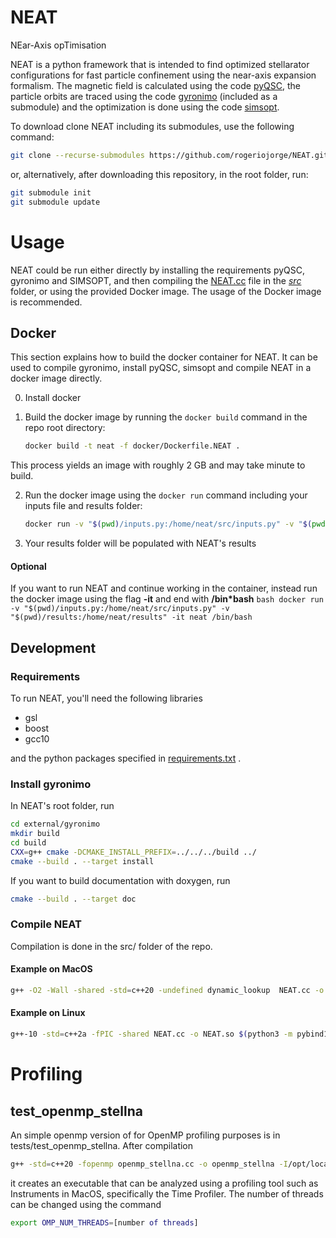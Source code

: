 # **NEAT**
NEar-Axis opTimisation

NEAT is a python framework that is intended to find optimized stellarator configurations for fast particle confinement using the near-axis expansion formalism.
The magnetic field is calculated using the code [pyQSC](https://github.com/landreman/pyQSC/), the particle orbits are traced using the code [gyronimo](https://github.com/prodrigs/gyronimo) (included as a submodule) and the optimization is done using the code [simsopt](https://github.com/hiddenSymmetries/).

To download clone NEAT including its submodules, use the following command:

```bash
git clone --recurse-submodules https://github.com/rogeriojorge/NEAT.git
```
or, alternatively, after downloading this repository, in the root folder, run:

```bash
git submodule init
git submodule update
```

# Usage

NEAT could be run either directly by installing the requirements pyQSC, gyronimo and SIMSOPT, and then compiling the [NEAT.cc](src/NEAT.cc) file in the *[src](src/)* folder, or using the provided Docker image. The usage of the Docker image is recommended.

## Docker

This section explains how to build the docker container for NEAT. It can be used to compile gyronimo, install pyQSC, simsopt and compile NEAT in a docker image directly.

0. Install docker

1. Build the docker image by running the `docker build` command in the repo root directory:
   ```bash
   docker build -t neat -f docker/Dockerfile.NEAT .
   ```
This process yields an image with roughly 2 GB and may take minute to build.

2. Run the docker image using the `docker run` command including your inputs file and results folder:
    ``` bash
    docker run -v "$(pwd)/inputs.py:/home/neat/src/inputs.py" -v "$(pwd)/results:/home/neat/results" neat
    ```

3. Your results folder will be populated with NEAT's results

#### Optional
If you want to run NEAT and continue working in the container, instead run the docker image using the flag **-it** and end with **/bin*bash**
    ```bash
    docker run -v "$(pwd)/inputs.py:/home/neat/src/inputs.py" -v "$(pwd)/results:/home/neat/results" -it neat /bin/bash
    ```

## Development

### Requirements
To run NEAT, you'll need the following libraries

* gsl
* boost
* gcc10

and the python packages specified in [requirements.txt](requirements.txt) .

### Install gyronimo
In NEAT's root folder, run

```bash
cd external/gyronimo
mkdir build
cd build
CXX=g++ cmake -DCMAKE_INSTALL_PREFIX=../../../build ../
cmake --build . --target install
```

If you want to build documentation with doxygen, run

```bash
cmake --build . --target doc
```

### Compile NEAT

Compilation is done in the src/ folder of the repo.

#### Example on MacOS

```bash
g++ -O2 -Wall -shared -std=c++20 -undefined dynamic_lookup  NEAT.cc -o NEAT.so $(python3 -m pybind11 --includes) -I/opt/local/include -L/opt/local/lib -lgsl -L$(pwd)/../build/lib -lgyronimo -I$(pwd)/../build/include -Wl,-rpath $(pwd)/../build/lib
```

#### Example on Linux

```bash
g++-10 -std=c++2a -fPIC -shared NEAT.cc -o NEAT.so $(python3 -m pybind11 --includes) -L/usr/lib -lgsl -L$(pwd)/../build/lib -lgyronimo -I$(pwd)/../build/include  -Wl,-rpath $(pwd)/../build/lib
```

# Profiling

## test_openmp_stellna

An simple openmp version of for OpenMP profiling purposes is in tests/test_openmp_stellna. After compilation

```bash
g++ -std=c++20 -fopenmp openmp_stellna.cc -o openmp_stellna -I/opt/local/include -L/opt/local/lib -lgsl -L$(pwd)/../build/lib -lgyronimo -I$(pwd)/../build/include  -Wl,-rpath $(pwd)/../build/lib
```

it creates an executable that can be analyzed using a profiling tool such as Instruments in MacOS, specifically the Time Profiler. The number of threads can be changed using the command

```bash
export OMP_NUM_THREADS=[number of threads]
```